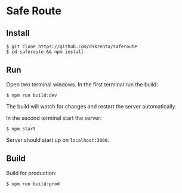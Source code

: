 # Safe Route

## Install

```
$ git clone https://github.com/dskrenta/saferoute
$ cd saferoute && npm install
```

## Run

Open two terminal windows. In the first terminal run the build:

```
$ npm run build:dev
```
The build will watch for changes and restart the server automatically.

In the second terminal start the server:

```
$ npm start
```

Server should start up on `localhost:3000`.

## Build

Build for production:

```
$ npm run build:prod
```
